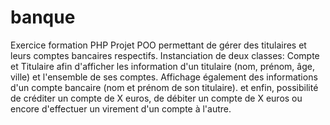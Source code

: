 # banque
Exercice formation PHP
Projet POO permettant de gérer des titulaires et leurs comptes bancaires respectifs. 
Instanciation de deux classes: Compte et Titulaire afin d'afficher les information d'un titulaire (nom, prénom, âge, ville) et l'ensemble de ses comptes.
Affichage également des informations d'un compte bancaire (nom et prénom de son titulaire).
et enfin, possibilité de créditer un compte de X euros, de débiter un compte de X euros ou encore d'effectuer un virement d'un compte à l'autre.
